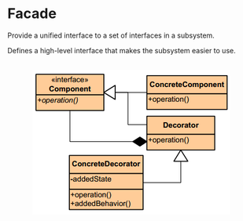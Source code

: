 # Facade
<p>Provide a unified interface to a set of interfaces in a subsystem.</p>
<p>Defines a high-level interface that makes the subsystem easier to use.</p>

<br/>

<div align="center">
  <a><img src="https://github.com/Akorra/HeadFirstDesignPatternsCpp/blob/master/Decorator/dia.png"></a><br><br>
</div>
